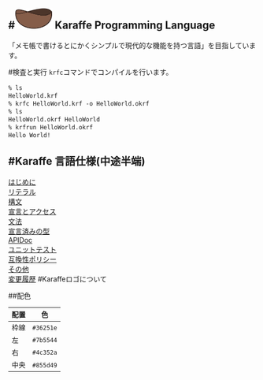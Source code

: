 #![Logo](logo/Karaffe_Logo.png) Karaffe Programming Language
---
「メモ帳で書けるとにかくシンプルで現代的な機能を持つ言語」を目指しています。  

#検査と実行
`krfc`コマンドでコンパイルを行います。
```
% ls
HelloWorld.krf
% krfc HelloWorld.krf -o HelloWorld.okrf
% ls
HelloWorld.okrf HelloWorld
% krfrun HelloWorld.okrf
Hello World!
```

#Karaffe 言語仕様(中途半端)
---
[はじめに](spec/1_Introduction.md)  
[リテラル](spec/2_Literals.md)  
[構文](spec/3_Syntax.md)  
[宣言とアクセス](spec/4_Dcl.md)  
[文法](spec/5_Grammer.md)  
[宣言済みの型](spec/6_Types.md)  
[APIDoc](spec/7_APIDoc.md)  
[ユニットテスト](spec/8_Testing.md)  
[互換性ポリシー](spec/9_Compatibility.md)  
[その他](spec/10_Other.md)  
[変更履歴](ReleaseNote.md)
#Karaffeロゴについて

##配色

| 配置 | 色 | 
| --- | ---|
|枠線|`#36251e`
|左|`#7b5544`  
|右| `#4c352a`  
|中央|`#855d49`  
